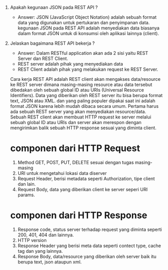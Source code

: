 1. Apakah kegunaan JSON pada REST API ?
    - Answer:
    JSON (JavaScript Object Notation) adalah sebuah format data yang digunakan untuk pertukaran dan penyimpanan data. 
    kegunaan JSON pada REST API adalah menyediakan data biasanya dalam format JSON untuk di konsumsi oleh aplikasi lainnya (client).

2. Jelaskan bagaimana REST API bekerja ?
    - Answer:
    Dalam RESTful application akan ada 2 sisi yaitu REST Server dan REST Client.
    - REST server adalah pihak yang menyediakan data 
    - REST Client adalah pihak yang melakukan request ke REST Server. 
    
    Cara kerja REST API adalah REST client akan mengakses data/resource ke REST server dimana masing-masing resource atau data tersebut dibedakan oleh sebuah global ID atau URIs (Universal Resource Identifiers).
    Data yang diberikan oleh REST server itu bisa berupa format text, JSON atau XML. dan yang paling populer dipakai saat ini adalah format JSON karena lebih mudah dibaca secara umum. Pertama harus ada sebuah REST server yang akan menyediakan resource/data. Sebuah REST client akan membuat HTTP request ke server melalui sebuah global ID atau URIs dan server akan merespon dengan mengirimkan balik sebuah HTTP response sesuai yang diminta client. 
    # componen dari HTTP Request
     1. Method GET, POST, PUT, DELETE sesuai dengan tugas masing-masing
     2. URI untuk mengetahui lokasi data diserver
     3. Request Header, berisi metadata seperti Authorization, tipe client dan lain.
     4. Request Body, data yang diberikan client ke server seperi URI params.
    # componen dari HTTP Response
     1. Response code, status server terhadap request yang diminta seperti 200, 401, 404 dan lainnya.
     2. HTTP version
     3. Response Header yang berisi meta data seperti contect type, cache tag dan yang lainnya.
     4. Response Body, data/resource yang diberikan oleh server baik itu berupa text, json ataupun xml.